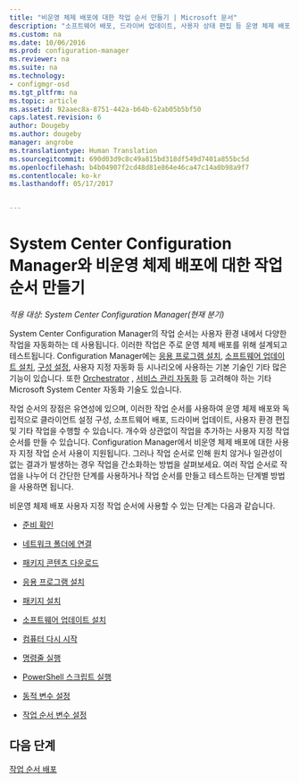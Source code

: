 ```yaml
---
title: "비운영 체제 배포에 대한 작업 순서 만들기 | Microsoft 문서"
description: "소프트웨어 배포, 드라이버 업데이트, 사용자 상태 편집 등 운영 체제 배포와 관련이 없는 작업 순서를 만듭니다."
ms.custom: na
ms.date: 10/06/2016
ms.prod: configuration-manager
ms.reviewer: na
ms.suite: na
ms.technology:
- configmgr-osd
ms.tgt_pltfrm: na
ms.topic: article
ms.assetid: 92aaec8a-8751-442a-b64b-62ab05b5bf50
caps.latest.revision: 6
author: Dougeby
ms.author: dougeby
manager: angrobe
ms.translationtype: Human Translation
ms.sourcegitcommit: 690d03d9c8c49a815bd318df549d7401a855bc5d
ms.openlocfilehash: b4b04907f2cd48d81e864e46ca47c14a0b98a9f7
ms.contentlocale: ko-kr
ms.lasthandoff: 05/17/2017


---
```

# <a name="create-a-task-sequence-for-non-operating-system-deployments-with-system-center-configuration-manager"></a>System Center Configuration Manager와 비운영 체제 배포에 대한 작업 순서 만들기

*적용 대상: System Center Configuration Manager(현재 분기)*

System Center Configuration Manager의 작업 순서는 사용자 환경 내에서 다양한 작업을 자동화하는 데 사용됩니다. 이러한 작업은 주로 운영 체제 배포를 위해 설계되고 테스트됩니다.  Configuration Manager에는 [응용 프로그램 설치](../../apps/understand/introduction-to-application-management.md), [소프트웨어 업데이트 설치](../../sum/understand/software-updates-introduction.md), [구성 설정](../../compliance/understand/ensure-device-compliance.md), 사용자 지정 자동화 등 시나리오에 사용하는 기본 기술인 기타 많은 기능이 있습니다. 또한 [Orchestrator](https://technet.microsoft.com/library/hh237242.aspx) , [서비스 관리 자동화](https://technet.microsoft.com/library/dn469260.aspx) 등 고려해야 하는 기타 Microsoft System Center 자동화 기술도 있습니다.  

작업 순서의 장점은 유연성에 있으며, 이러한 작업 순서를 사용하여 운영 체제 배포와 독립적으로 클라이언트 설정 구성, 소프트웨어 배포, 드라이버 업데이트, 사용자 환경 편집 및 기타 작업을 수행할 수 있습니다. 개수와 상관없이 작업을 추가하는 사용자 지정 작업 순서를 만들 수 있습니다. Configuration Manager에서 비운영 체제 배포에 대한 사용자 지정 작업 순서 사용이 지원됩니다. 그러나 작업 순서로 인해 원치 않거나 일관성이 없는 결과가 발생하는 경우 작업을 간소화하는 방법을 살펴보세요. 여러 작업 순서로 작업을 나누어 더 간단한 단계를 사용하거나 작업 순서를 만들고 테스트하는 단계별 방법을 사용하면 됩니다.

 비운영 체제 배포 사용자 지정 작업 순서에 사용할 수 있는 단계는 다음과 같습니다.  

-   [준비 확인](../understand/task-sequence-steps.md#BKMK_CheckReadiness)  

-   [네트워크 폴더에 연결](../understand/task-sequence-steps.md#BKMK_ConnectToNetworkFolder)  

-   [패키지 콘텐츠 다운로드](../understand/task-sequence-steps.md#BKMK_DownloadPackageContent)  

-   [응용 프로그램 설치](../understand/task-sequence-steps.md#BKMK_InstallApplication)  

-   [패키지 설치](../understand/task-sequence-steps.md#BKMK_InstallPackage)  

-   [소프트웨어 업데이트 설치](../understand/task-sequence-steps.md#BKMK_InstallSoftwareUpdates)  

-   [컴퓨터 다시 시작](../understand/task-sequence-steps.md#a-namebkmkrestartcomputera-restart-computer)  

-   [명령줄 실행](../understand/task-sequence-steps.md#BKMK_RunCommandLine)  

-   [PowerShell 스크립트 실행](../understand/task-sequence-steps.md#BKMK_RunPowerShellScript)  

-   [동적 변수 설정](../understand/task-sequence-steps.md#BKMK_SetDynamicVariables)  

-   [작업 순서 변수 설정](../understand/task-sequence-steps.md#BKMK_SetTaskSequenceVariable)  

## <a name="next-steps"></a>다음 단계
[작업 순서 배포](manage-task-sequences-to-automate-tasks.md#a-namebkmkdeploytsa-deploy-a-task-sequence)

